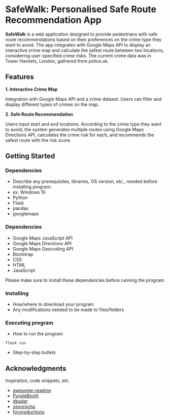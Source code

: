 # SafeWalk: Personalised Safe Route Recommendation App

**SafeWalk** is a web application designed to provide pedestrians with safe route recommendations based on their preferences on the crime type they want to avoid. The app integrates with Google Maps API to display an interactive crime map and calculate the safest route between two locations, considering user-specified crime risks.
The current crime data was in Tower Hamlets, London, gathered from police.uk.

## Features

**1. Interactive Crime Map**

Integration with Google Maps API and a crime dataset.
Users can filter and display different types of crimes on the map.

**2. Safe Route Recommendation**

Users input start and end locations.
According to the crime type they want to avoid, the system generates multiple routes using Google Maps Directions API, calculates the crime risk for each, and recommends the safest route with the risk score.

## Getting Started

### Dependencies

- Describe any prerequisites, libraries, OS version, etc., needed before installing program.
- ex. Windows 10
- Python
- Flask
- pandas
- googlemaps

### Dependencies

- Google Maps JavaScript API
- Google Maps Directions API
- Google Maps Geocoding API
- Bootstrap
- CSS
- HTML
- JavaScript

Please make sure to install these dependencies before running the program.

### Installing

- How/where to download your program
- Any modifications needed to be made to files/folders

### Executing program

- How to run the program

```
flask run
```

- Step-by-step bullets

## Acknowledgments

Inspiration, code snippets, etc.

- [awesome-readme](https://github.com/matiassingers/awesome-readme)
- [PurpleBooth](https://gist.github.com/PurpleBooth/109311bb0361f32d87a2)
- [dbader](https://github.com/dbader/readme-template)
- [zenorocha](https://gist.github.com/zenorocha/4526327)
- [fvcproductions](https://gist.github.com/fvcproductions/1bfc2d4aecb01a834b46)
